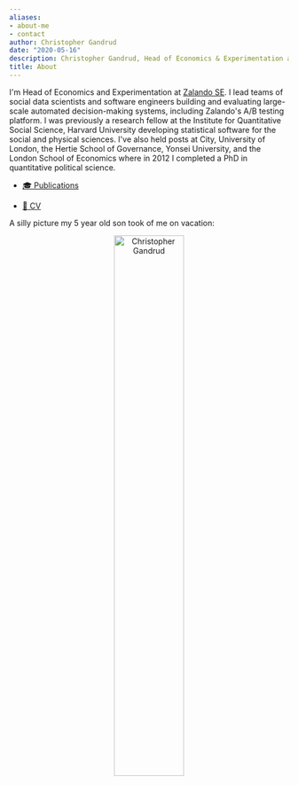 ```yaml
---
aliases:
- about-me
- contact
author: Christopher Gandrud
date: "2020-05-16"
description: Christopher Gandrud, Head of Economics & Experimentation at Zalando
title: About
---
```


I'm Head of Economics and Experimentation at [Zalando SE](https://www.zalando.de/). I lead teams of social data scientists and software engineers building and evaluating large-scale automated decision-making systems, including Zalando's A/B testing platform. I was previously a research fellow at the Institute for Quantitative Social Science, Harvard University developing statistical software for the social and physical sciences. I've also held posts at City, University of London, the Hertie School of Governance, Yonsei University, and the London School of Economics where in 2012 I completed a PhD in quantitative political science.

- [🎓 Publications](https://scholar.google.com/citations?user=mFOkxwEAAAAJ&hl=en)

- [📄 CV](https://www.dropbox.com/s/vhc3bbqcdupel58/Gandrud_cv.pdf?dl=0)

A silly picture my 5 year old son took of me on vacation:

<center>
  <img src="/about/about_files/christopher-gandrud-profile.svg" alt="Christopher Gandrud" width="50%"/>
</center>